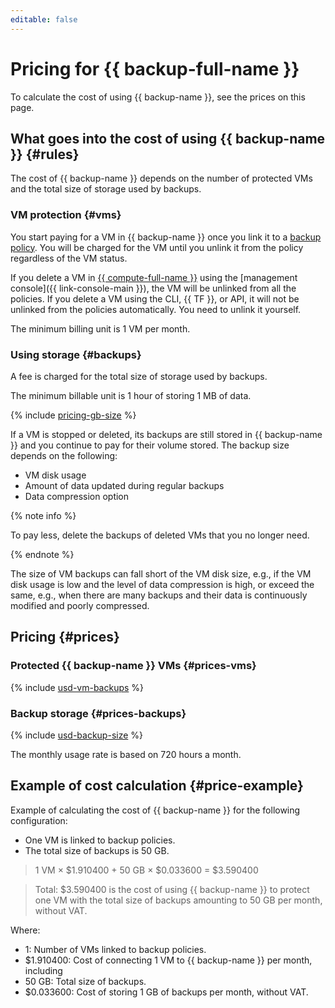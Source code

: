 ```yaml
---
editable: false
---
```


# Pricing for {{ backup-full-name }}

To calculate the cost of using {{ backup-name }}, see the prices on this page.

## What goes into the cost of using {{ backup-name }} {#rules}

The cost of {{ backup-name }} depends on the number of protected VMs and the total size of storage used by backups.

### VM protection {#vms}

You start paying for a VM in {{ backup-name }} once you link it to a [backup policy](./concepts/policy.md). You will be charged for the VM until you unlink it from the policy regardless of the VM status.

If you delete a VM in [{{ compute-full-name }}](../compute/) using the [management console]({{ link-console-main }}), the VM will be unlinked from all the policies. If you delete a VM using the CLI, {{ TF }}, or API, it will not be unlinked from the policies automatically. You need to unlink it yourself.

The minimum billing unit is 1 VM per month.

### Using storage {#backups}

A fee is charged for the total size of storage used by backups.

The minimum billable unit is 1 hour of storing 1 MB of data.

{% include [pricing-gb-size](../_includes/pricing-gb-size.md) %}

If a VM is stopped or deleted, its backups are still stored in {{ backup-name }} and you continue to pay for their volume stored. The backup size depends on the following:
* VM disk usage
* Amount of data updated during regular backups
* Data compression option

{% note info %}

To pay less, delete the backups of deleted VMs that you no longer need.

{% endnote %}

The size of VM backups can fall short of the VM disk size, e.g., if the VM disk usage is low and the level of data compression is high, or exceed the same, e.g., when there are many backups and their data is continuously modified and poorly compressed.

## Pricing {#prices}

### Protected {{ backup-name }} VMs {#prices-vms}





{% include [usd-vm-backups](../_pricing/backup/usd-vm-backups.md) %}



### Backup storage {#prices-backups}





{% include [usd-backup-size](../_pricing/backup/usd-backup-size.md) %}



The monthly usage rate is based on 720 hours a month.

## Example of cost calculation {#price-example}

Example of calculating the cost of {{ backup-name }} for the following configuration:
* One VM is linked to backup policies.
* The total size of backups is 50 GB.




> 1 VM × $1.910400 + 50 GB × $0.033600 = $3.590400

> Total: $3.590400 is the cost of using {{ backup-name }} to protect one VM with the total size of backups amounting to 50 GB per month, without VAT.

Where:
* 1: Number of VMs linked to backup policies.
* $1.910400: Cost of connecting 1 VM to {{ backup-name }} per month, including
* 50 GB: Total size of backups.
* $0.033600: Cost of storing 1 GB of backups per month, without VAT.

